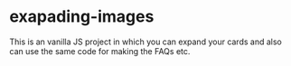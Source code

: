 # exapading-images

This is an vanilla JS project in which you can expand your cards and also can use the same code for making the FAQs etc.
